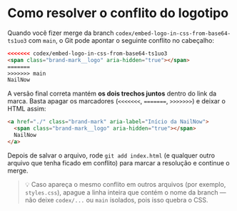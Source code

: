 # Como resolver o conflito do logotipo

Quando você fizer merge da branch `codex/embed-logo-in-css-from-base64-ts1uo3` com `main`, o Git pode apontar o seguinte conflito no cabeçalho:

```html
<<<<<<< codex/embed-logo-in-css-from-base64-ts1uo3
<span class="brand-mark__logo" aria-hidden="true"></span>
=======
>>>>>>> main
NailNow
```

A versão final correta mantém **os dois trechos juntos** dentro do link da marca. Basta apagar os marcadores (`<<<<<<<`, `=======`, `>>>>>>>`) e deixar o HTML assim:

```html
<a href="./" class="brand-mark" aria-label="Início da NailNow">
  <span class="brand-mark__logo" aria-hidden="true"></span>
  NailNow
</a>
```

Depois de salvar o arquivo, rode `git add index.html` (e qualquer outro arquivo que tenha ficado em conflito) para marcar a resolução e continue o merge.

> 💡 Caso apareça o mesmo conflito em outros arquivos (por exemplo, `styles.css`), apague a linha inteira que contém o nome da branch — não deixe `codex/...` ou `main` isolados, pois isso quebra o CSS.
